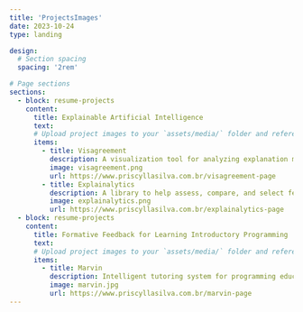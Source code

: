 ```yaml
---
title: 'ProjectsImages'
date: 2023-10-24
type: landing

design:
  # Section spacing
  spacing: '2rem'

# Page sections
sections:
  - block: resume-projects
    content:
      title: Explainable Artificial Intelligence
      text: 
      # Upload project images to your `assets/media/` folder and reference the filename in the `image` option
      items:
        - title: Visagreement
          description: A visualization tool for analyzing explanation method (dis)agreement.
          image: visagreement.png
          url: https://www.priscyllasilva.com.br/visagreement-page
        - title: Explainalytics
          description: A library to help assess, compare, and select feature attribution methods interactively.
          image: explainalytics.png
          url: https://www.priscyllasilva.com.br/explainalytics-page
  - block: resume-projects
    content:
      title: Formative Feedback for Learning Introductory Programming
      text: 
      # Upload project images to your `assets/media/` folder and reference the filename in the `image` option
      items:
        - title: Marvin
          description: Intelligent tutoring system for programming education.
          image: marvin.jpg
          url: https://www.priscyllasilva.com.br/marvin-page
---
```

